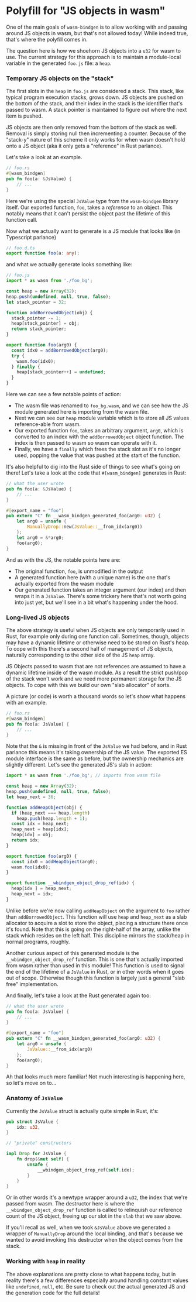 # Polyfill for "JS objects in wasm"

One of the main goals of `wasm-bindgen` is to allow working with and passing
around JS objects in wasm, but that's not allowed today! While indeed true,
that's where the polyfill comes in.

The question here is how we shoehorn JS objects into a `u32` for wasm to use.
The current strategy for this approach is to maintain a module-local variable
in the generated `foo.js` file: a `heap`.

### Temporary JS objects on the "stack"

The first slots in the `heap` in `foo.js` are considered a stack. This stack,
like typical program execution stacks, grows down. JS objects are pushed on the
bottom of the stack, and their index in the stack is the identifier that's passed
to wasm. A stack pointer is maintained to figure out where the next item is
pushed.

JS objects are then only removed from the bottom of the stack as well. Removal
is simply storing null then incrementing a counter.  Because of the "stack-y"
nature of this scheme it only works for when wasm doesn't hold onto a JS object
(aka it only gets a "reference" in Rust parlance).

Let's take a look at an example.

```rust
// foo.rs
#[wasm_bindgen]
pub fn foo(a: &JsValue) {
    // ...
}
```

Here we're using the special `JsValue` type from the `wasm-bindgen` library
itself. Our exported function, `foo`, takes a *reference* to an object. This
notably means that it can't persist the object past the lifetime of this
function call.

Now what we actually want to generate is a JS module that looks like (in
Typescript parlance)

```ts
// foo.d.ts
export function foo(a: any);
```

and what we actually generate looks something like:

```js
// foo.js
import * as wasm from './foo_bg';

const heap = new Array(32);
heap.push(undefined, null, true, false);
let stack_pointer = 32;

function addBorrowedObject(obj) {
  stack_pointer -= 1;
  heap[stack_pointer] = obj;
  return stack_pointer;
}

export function foo(arg0) {
  const idx0 = addBorrowedObject(arg0);
  try {
    wasm.foo(idx0);
  } finally {
    heap[stack_pointer++] = undefined;
  }
}
```

Here we can see a few notable points of action:

* The wasm file was renamed to `foo_bg.wasm`, and we can see how the JS module
  generated here is importing from the wasm file.
* Next we can see our `heap` module variable which is to store all JS values
  reference-able from wasm.
* Our exported function `foo`, takes an arbitrary argument, `arg0`, which is
  converted to an index with the `addBorrowedObject` object function. The index
  is then passed to wasm so wasm can operate with it.
* Finally, we have a `finally` which frees the stack slot as it's no longer
  used, popping the value that was pushed at the start of the function.

It's also helpful to dig into the Rust side of things to see what's going on
there! Let's take a look at the code that `#[wasm_bindgen]` generates in Rust:

```rust
// what the user wrote
pub fn foo(a: &JsValue) {
    // ...
}

#[export_name = "foo"]
pub extern "C" fn __wasm_bindgen_generated_foo(arg0: u32) {
    let arg0 = unsafe {
        ManuallyDrop::new(JsValue::__from_idx(arg0))
    };
    let arg0 = &*arg0;
    foo(arg0);
}
```

And as with the JS, the notable points here are:

* The original function, `foo`, is unmodified in the output
* A generated function here (with a unique name) is the one that's actually
  exported from the wasm module
* Our generated function takes an integer argument (our index) and then wraps it
  in a `JsValue`. There's some trickery here that's not worth going into just
  yet, but we'll see in a bit what's happening under the hood.

### Long-lived JS objects

The above strategy is useful when JS objects are only temporarily used in Rust,
for example only during one function call. Sometimes, though, objects may have a
dynamic lifetime or otherwise need to be stored on Rust's heap. To cope with
this there's a second half of management of JS objects, naturally corresponding
to the other side of the JS `heap` array.

JS Objects passed to wasm that are not references are assumed to have a dynamic
lifetime inside of the wasm module. As a result the strict push/pop of the stack
won't work and we need more permanent storage for the JS objects. To cope with
this we build our own "slab allocator" of sorts.

A picture (or code) is worth a thousand words so let's show what happens with an
example.

```rust
// foo.rs
#[wasm_bindgen]
pub fn foo(a: JsValue) {
    // ...
}
```

Note that the `&` is missing in front of the `JsValue` we had before, and in
Rust parlance this means it's taking ownership of the JS value. The exported ES
module interface is the same as before, but the ownership mechanics are slightly
different. Let's see the generated JS's slab in action:

```js
import * as wasm from './foo_bg'; // imports from wasm file

const heap = new Array(32);
heap.push(undefined, null, true, false);
let heap_next = 36;

function addHeapObject(obj) {
  if (heap_next === heap.length)
    heap.push(heap.length + 1);
  const idx = heap_next;
  heap_next = heap[idx];
  heap[idx] = obj;
  return idx;
}

export function foo(arg0) {
  const idx0 = addHeapObject(arg0);
  wasm.foo(idx0);
}

export function __wbindgen_object_drop_ref(idx) {
  heap[idx ] = heap_next;
  heap_next = idx;
}
```

Unlike before we're now calling `addHeapObject` on the argument to `foo` rather
than `addBorrowedObject`. This function will use `heap` and `heap_next` as a
slab allocator to acquire a slot to store the object, placing a structure there
once it's found. Note that this is going on the right-half of the array, unlike
the stack which resides on the left half. This discipline mirrors the stack/heap
in normal programs, roughly.

Another curious aspect of this generated module is the
`__wbindgen_object_drop_ref` function. This is one that's actually imported from
wasm rather than used in this module! This function is used to signal the end of
the lifetime of a `JsValue` in Rust, or in other words when it goes out of
scope. Otherwise though this function is largely just a general "slab free"
implementation.

And finally, let's take a look at the Rust generated again too:

```rust
// what the user wrote
pub fn foo(a: JsValue) {
    // ...
}

#[export_name = "foo"]
pub extern "C" fn __wasm_bindgen_generated_foo(arg0: u32) {
    let arg0 = unsafe {
        JsValue::__from_idx(arg0)
    };
    foo(arg0);
}
```

Ah that looks much more familiar! Not much interesting is happening here, so
let's move on to...

### Anatomy of `JsValue`

Currently the `JsValue` struct is actually quite simple in Rust, it's:

```rust
pub struct JsValue {
    idx: u32,
}

// "private" constructors

impl Drop for JsValue {
    fn drop(&mut self) {
        unsafe {
            __wbindgen_object_drop_ref(self.idx);
        }
    }
}
```

Or in other words it's a newtype wrapper around a `u32`, the index that we're
passed from wasm. The destructor here is where the `__wbindgen_object_drop_ref`
function is called to relinquish our reference count of the JS object, freeing
up our slot in the `slab` that we saw above.

If you'll recall as well, when we took `&JsValue` above we generated a wrapper
of `ManuallyDrop` around the local binding, and that's because we wanted to
avoid invoking this destructor when the object comes from the stack.

### Working with `heap` in reality

The above explanations are pretty close to what happens today, but in reality
there's a few differences especially around handling constant values like
`undefined`, `null`, etc. Be sure to check out the actual generated JS and the
generation code for the full details!
